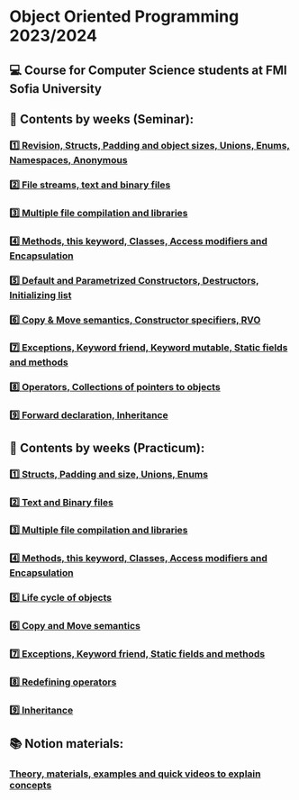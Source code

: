 # Object Oriented Programming 2023/2024
## :computer: Course for Computer Science students at FMI Sofia University
## :pushpin: Contents by weeks (Seminar):
### [:one: Revision, Structs, Padding and object sizes, Unions, Enums, Namespaces, Anonymous](https://github.com/xKrashx/Object_Oriented_Programming/tree/main/Seminar/Week%2001)
### [:two: File streams, text and binary files](https://github.com/xKrashx/Object_Oriented_Programming/tree/main/Seminar/Week%2002)
### [:three: Multiple file compilation and libraries](https://github.com/xKrashx/Object_Oriented_Programming/tree/main/Seminar/Week%2003)
### [:four: Methods, this keyword, Classes, Access modifiers and Encapsulation](https://github.com/xKrashx/Object_Oriented_Programming/tree/main/Seminar/Week%2004)
### [:five: Default and Parametrized Constructors, Destructors, Initializing list](https://github.com/xKrashx/Object_Oriented_Programming/tree/main/Seminar/Week%2005)
### [:six: Copy & Move semantics, Constructor specifiers, RVO](https://github.com/xKrashx/Object_Oriented_Programming/tree/main/Seminar/Week%2006)
### [:seven: Exceptions, Keyword friend, Keyword mutable, Static fields and methods](https://github.com/xKrashx/Object_Oriented_Programming/tree/main/Seminar/Week%2007)
### [:eight: Operators, Collections of pointers to objects](https://github.com/xKrashx/Object_Oriented_Programming/tree/main/Seminar/Week%2008)
### [:nine: Forward declaration, Inheritance](https://github.com/xKrashx/Object_Oriented_Programming/tree/main/Seminar/Week%2009)

## :pushpin: Contents by weeks (Practicum):
### [:one: Structs, Padding and size, Unions, Enums](https://github.com/xKrashx/Object_Oriented_Programming/tree/main/Practicum/Week%2001)
### [:two: Text and Binary files](https://github.com/xKrashx/Object_Oriented_Programming/tree/main/Practicum/Week%2002)
### [:three: Multiple file compilation and libraries](https://github.com/xKrashx/Object_Oriented_Programming/tree/main/Practicum/Week%2003)
### [:four: Methods, this keyword, Classes, Access modifiers and Encapsulation](https://github.com/xKrashx/Object_Oriented_Programming/tree/main/Practicum/Week%2004)
### [:five: Life cycle of objects](https://github.com/xKrashx/Object_Oriented_Programming/tree/main/Practicum/Week%2005)
### [:six: Copy and Move semantics](https://github.com/xKrashx/Object_Oriented_Programming/tree/main/Practicum/Week%2006)
### [:seven: Exceptions, Keyword friend, Static fields and methods](https://github.com/xKrashx/Object_Oriented_Programming/tree/main/Practicum/Week%2007)
### [:eight: Redefining operators](https://github.com/xKrashx/Object_Oriented_Programming/tree/main/Practicum/Week%2008)
### [:nine: Inheritance](https://github.com/xKrashx/Object_Oriented_Programming/tree/main/Practicum/Week%2009)

## :books: Notion materials:
### [Theory, materials, examples and quick videos to explain concepts](https://www.notion.so/2263ae863b004076961ead3e357125aa)